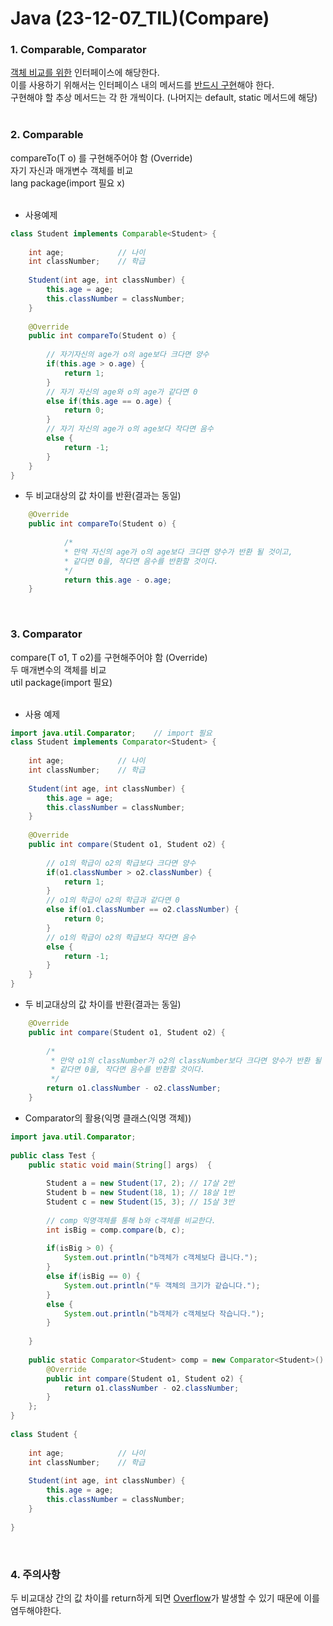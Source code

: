 # Java (23-12-07_TIL)(Compare)

<h3>1. Comparable, Comparator</h3>
<u>객체 비교를 위한</u> 인터페이스에 해당한다.<br>
이를 사용하기 위해서는 인터페이스 내의 메서드를 <u>반드시 구현</u>해야 한다.<br>
구현해야 할 추상 메서드는 각 한 개씩이다. (나머지는 default, static 메서드에 해당)<br><br>


<h3>2. Comparable</h3>

compareTo(T o) 를 구현해주어야 함 (Override)<br>
자기 자신과 매개변수 객체를 비교<br>
lang package(import 필요 x)<br><br>


- 사용예제
```java
class Student implements Comparable<Student> {
 
	int age;			// 나이
	int classNumber;	// 학급
	
	Student(int age, int classNumber) {
		this.age = age;
		this.classNumber = classNumber;
	}
	
	@Override
	public int compareTo(Student o) {
    
		// 자기자신의 age가 o의 age보다 크다면 양수
		if(this.age > o.age) {
			return 1;
		}
		// 자기 자신의 age와 o의 age가 같다면 0
		else if(this.age == o.age) {
			return 0;
		}
		// 자기 자신의 age가 o의 age보다 작다면 음수
		else {
			return -1;
		}
	}
}
```
- 두 비교대상의 값 차이를 반환(결과는 동일)
```java
    @Override
    public int compareTo(Student o) {
    
            /*
            * 만약 자신의 age가 o의 age보다 크다면 양수가 반환 될 것이고,
            * 같다면 0을, 작다면 음수를 반환할 것이다.
            */
            return this.age - o.age;
    }
```
<br>
<h3>3. Comparator</h3>

compare(T o1, T o2)를 구현해주어야 함 (Override)<br>
두 매개변수의 객체를 비교<br>
util package(import 필요)<br><br>


- 사용 예제
```java
import java.util.Comparator;	// import 필요
class Student implements Comparator<Student> {
 
	int age;			// 나이
	int classNumber;	// 학급
	
	Student(int age, int classNumber) {
		this.age = age;
		this.classNumber = classNumber;
	}
	
	@Override
	public int compare(Student o1, Student o2) {
    
		// o1의 학급이 o2의 학급보다 크다면 양수
		if(o1.classNumber > o2.classNumber) {
			return 1;
		}
		// o1의 학급이 o2의 학급과 같다면 0
		else if(o1.classNumber == o2.classNumber) {
			return 0;
		}
		// o1의 학급이 o2의 학급보다 작다면 음수
		else {
			return -1;
		}
	}
}
```
- 두 비교대상의 값 차이를 반환(결과는 동일)
```java
	@Override
	public int compare(Student o1, Student o2) {
 
		/*
		 * 만약 o1의 classNumber가 o2의 classNumber보다 크다면 양수가 반환 될 것이고,
		 * 같다면 0을, 작다면 음수를 반환할 것이다.
		 */
		return o1.classNumber - o2.classNumber;
	}
```
- Comparator의 활용(익명 클래스(익명 객체))
```java
import java.util.Comparator;
 
public class Test {
	public static void main(String[] args)  {
 
		Student a = new Student(17, 2);	// 17살 2반
		Student b = new Student(18, 1);	// 18살 1반
		Student c = new Student(15, 3);	// 15살 3반
			
		// comp 익명객체를 통해 b와 c객체를 비교한다.
		int isBig = comp.compare(b, c);
		
		if(isBig > 0) {
			System.out.println("b객체가 c객체보다 큽니다.");
		}
		else if(isBig == 0) {
			System.out.println("두 객체의 크기가 같습니다.");
		}
		else {
			System.out.println("b객체가 c객체보다 작습니다.");
		}
		
	}
	
	public static Comparator<Student> comp = new Comparator<Student>() {
		@Override
		public int compare(Student o1, Student o2) {
			return o1.classNumber - o2.classNumber;
		}
	};
}
 
class Student {
 
	int age;			// 나이
	int classNumber;	// 학급
	
	Student(int age, int classNumber) {
		this.age = age;
		this.classNumber = classNumber;
	}
	
}
```
<br>
<h3>4. 주의사항</h3>

두 비교대상 간의 값 차이를 return하게 되면
<u>Overflow</u>가 발생할 수 있기 때문에 이를 염두해야한다.